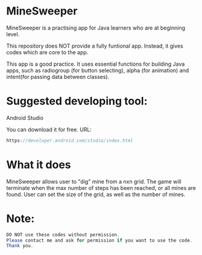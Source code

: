 MineSweeper
====

MineSweeper is a practising app for Java learners who are at beginning level.

This repository does NOT provide a fully funtional app. Instead, it gives codes which are core to the app.

This app is a good practice. It uses essential functions for building Java apps, such as radiogroup (for button selecting), alpha (for animation) and intent(for passing data between classes).

# Suggested developing tool:  
Android Studio

You can download it for free. URL:
```java
https://developer.android.com/studio/index.html
```
# What it does
MineSweeper allows user to "dig" mine from a nxn grid. The game will terminate when the max number of steps has been reached, or all mines are found.
User can set the size of the grid, as well as the number of mines.

# Note:
```java
DO NOT use these codes without permission.
Please contact me and ask for permission if you want to use the code. 
Thank you.
```
